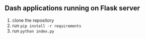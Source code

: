## Dash applications running on Flask server

1. clone the repository
2. run `pip install -r requirements`
3. run `python index.py`